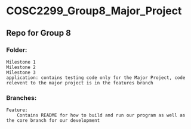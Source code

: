 # COSC2299_Group8_Major_Project
## Repo for Group 8
### Folder:
    Milestone 1
    Milestone 2
    Milestone 3
    application: contains testing code only for the Major Project, code relevent to the major project is in the features branch 

### Branches:
    Feature:
        Contains README for how to build and run our program as well as the core branch for our development
    
